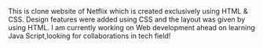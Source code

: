 This is clone website of Netflix which is created  exclusively using HTML & CSS. Design features were added using CSS and the layout was given by using HTML.
I am currently working on Web development ahead on learning Java Script,looking for collaborations in tech field!
